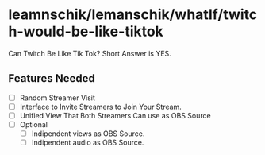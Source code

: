 # leamnschik/lemanschik/whatIf/twitch-would-be-like-tiktok
Can Twitch Be Like Tik Tok? Short Answer is YES.

## Features Needed
- [ ] Random Streamer Visit
- [ ] Interface to Invite Streamers to Join Your Stream. 
- [ ] Unified View That Both Streamers Can use as OBS Source
- [ ] Optional
  - [ ] Indipendent views as OBS Source.
  - [ ] Indipendent audio as OBS Source.
